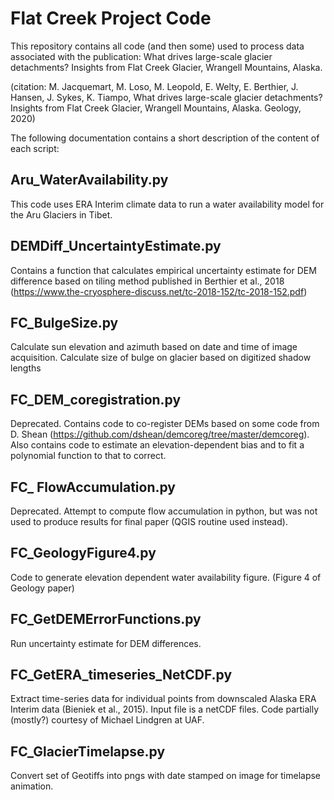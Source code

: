 # Flat Creek Project Code

This repository contains all code (and then some) used to process data associated
with the publication: What drives large-scale glacier detachments? Insights from Flat
Creek Glacier, Wrangell Mountains, Alaska.

(citation: M. Jacquemart, M. Loso, M. Leopold, E. Welty, E. Berthier, J. Hansen,
  J. Sykes, K. Tiampo, What drives large-scale glacier detachments? Insights from
  Flat Creek Glacier, Wrangell Mountains, Alaska. Geology, 2020)

The following documentation contains a short description of the content of each
script:

## Aru_WaterAvailability.py
  This code uses ERA Interim climate data to run a water availability model for
  the Aru Glaciers in Tibet.

## DEMDiff_UncertaintyEstimate.py
  Contains a function that calculates empirical uncertainty estimate for DEM
  difference based on tiling method published in Berthier et al., 2018
  (https://www.the-cryosphere-discuss.net/tc-2018-152/tc-2018-152.pdf)

## FC_BulgeSize.py
  Calculate sun elevation and azimuth based on date and time of image acquisition.
  Calculate size of bulge on glacier based on digitized shadow lengths

## FC_DEM_coregistration.py
  Deprecated. Contains code to co-register DEMs based on some code from D. Shean
  (https://github.com/dshean/demcoreg/tree/master/demcoreg).
  Also contains code to estimate an elevation-dependent bias and to fit a
  polynomial function to that to correct.

## FC_ FlowAccumulation.py
  Deprecated. Attempt to compute flow accumulation in python, but was not used
  to produce results for final paper (QGIS routine used instead).

## FC_GeologyFigure4.py
  Code to generate elevation dependent water availability figure.
  (Figure 4 of Geology paper)

## FC_GetDEMErrorFunctions.py
  Run uncertainty estimate for DEM differences.

## FC_GetERA_timeseries_NetCDF.py
  Extract time-series data for individual points from downscaled Alaska ERA Interim
  data (Bieniek et al., 2015). Input file is a netCDF files.
  Code partially (mostly?) courtesy of Michael Lindgren at UAF.

## FC_GlacierTimelapse.py
  Convert set of Geotiffs into pngs with date stamped on image for timelapse animation. 
